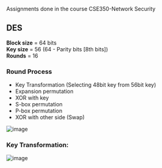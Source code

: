 Assignments done in the course CSE350-Network Security

## DES

**Block size** = 64 bits<br>
**Key size** = 56 (64 - Parity bits [8th bits])<br>
**Rounds** = 16<br>

### Round Process
- Key Transformation (Selecting 48bit key from 56bit key)
- Expansion permutation
- XOR with key
- S-box permutation
- P-box permutation
- XOR with other side (Swap)
    
![image](https://user-images.githubusercontent.com/29958259/223635697-fb71392b-35ac-474b-9749-cad9edbf7d2a.png)

### Key Transformation:

![image](https://user-images.githubusercontent.com/29958259/223636056-ca0b8226-c3fe-4a59-b3a4-ee34b3ddce92.png)
